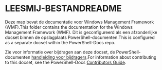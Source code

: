# <a name="readme"></a><span data-ttu-id="d0e05-101">LEESMIJ-BESTAND</span><span class="sxs-lookup"><span data-stu-id="d0e05-101">README</span></span>

<span data-ttu-id="d0e05-102">Deze map bevat de documentatie voor Windows Management Framework (WMF).</span><span class="sxs-lookup"><span data-stu-id="d0e05-102">This folder contains the documentation for the Windows Management Framework (WMF).</span></span>
<span data-ttu-id="d0e05-103">Dit is geconfigureerd als een afzonderlijke docset binnen de opslagplaats PowerShell-documenten.</span><span class="sxs-lookup"><span data-stu-id="d0e05-103">This is configured as a separate docset within the PowerShell-Docs repo.</span></span>

<span data-ttu-id="d0e05-104">Zie voor informatie over bijdragen aan deze docset, de PowerShell-documenten [handleiding voor bijdragers](https://github.com/PowerShell/PowerShell-Docs/blob/staging/CONTRIBUTING.md).</span><span class="sxs-lookup"><span data-stu-id="d0e05-104">For information about contributing to this docset, see the PowerShell-Docs [Contributors Guide](https://github.com/PowerShell/PowerShell-Docs/blob/staging/CONTRIBUTING.md).</span></span>